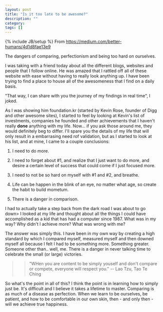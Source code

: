 ```yaml
---
layout: post
title: "Is it too late to be awesome?"
description: ""
category: 
tags: []
---
```

{% include JB/setup %}
From <https://medium.com/better-humans/4d1d8fae13e9>

The dangers of comparing, perfectionism and being too hard on ourselves.

I was taking with a friend today about all the different blogs, websites and people that I follow online. He was amazed that I rattled off all of these website with ease without having to really look anything up. I have been trying to find a place to house all of the awesomeness that I find on a daily basis.

"That way, I can share with you the journey of my findings in real time", I joked.

As I was showing him foundation.kr (started by Kevin Rose, founder of Digg and other awesome sites), I started to feel by looking at Kevin's list of investments, companies he founded and other achievements that I haven't really **done** anything with my life. Now... if you ask those around me, they would definitely beg to differ. I'll spare you the details of my life that will only result in a embarrasing need rof validation, but as I started to look at his list, and at mine, I came to a couple conclusions:

1. I need to do more.

2. I need to forget about #1, and realize that I just want to do more, and desire a certain level of success that could come if I just focused more.

3. I need to not be so hard on myself with #1 and #2, and breathe.

4. Life can be happen in the blink of an eye, no matter what age, so create the habit to build mometum.

5. There is a danger in comparison.

I had to actually take a step back from the dark road I was about to go down> I looked at my life and thought about all the things I could have accomplished as a kid that has had a computer since 1987. What was in my way? Why didn't I achieve more? What was wrong with me?

The answer was simply this. I have been in my own way by creating a high standard by which I compared myself, measured myself and then downed myself all because I felt I had to be something more. Something greater. Someone other than.. well, me. There is a danger in never talking time to celebrate the small (or large) victories.

>> "WHen you are content to be simply youself and don't compare or compete, everyone will respect you." -- Lao Tzu, Tao Te Ching

So what's the point in all of this? I think the point is in learning how to simply just be. It's difficult and I believe it takes a lifetime to master. Comparing is as much of a disease as perfection. When we learn to be ourselves, be patient, and how to be comfortable in our own skin, then - and only then - will we achieve true happiness.


